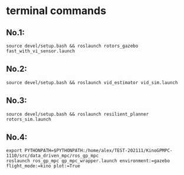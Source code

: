 # terminal commands
## No.1:
```
source devel/setup.bash && roslaunch rotors_gazebo fast_with_vi_sensor.launch
```

## No.2: 
```
source devel/setup.bash && roslaunch vid_estimator vid_sim.launch
```

## No.3: 
```
source devel/setup.bash && roslaunch resilient_planner rotors_sim.launch
```

## No.4: 
```
export PYTHONPATH=$PYTHONPATH:/home/alex/TEST-202111/KinoGPMPC-1110/src/data_driven_mpc/ros_gp_mpc
roslaunch ros_gp_mpc gp_mpc_wrapper.launch environment:=gazebo flight_mode:=kino plot:=True
```
